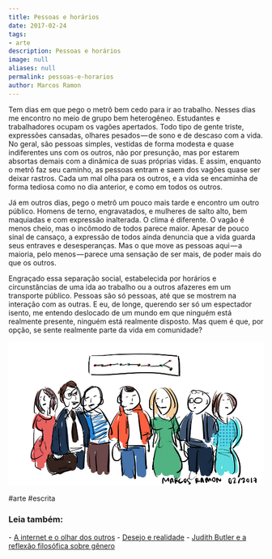 ```yaml
---
title: Pessoas e horários
date: 2017-02-24
tags:
- arte
description: Pessoas e horários
image: null
aliases: null
permalink: pessoas-e-horarios
author: Marcos Ramon
---
```

Tem dias em que pego o metrô bem cedo para ir ao trabalho. Nesses dias me encontro no meio de grupo bem heterogêneo. Estudantes e trabalhadores ocupam os vagões apertados. Todo tipo de gente triste, expressões cansadas, olhares pesados — de sono e de descaso com a vida. No geral, são pessoas simples, vestidas de forma modesta e quase indiferentes uns com os outros, não por presunção, mas por estarem absortas demais com a dinâmica de suas próprias vidas. E assim, enquanto o metrô faz seu caminho, as pessoas entram e saem dos vagões quase ser deixar rastros. Cada um mal olha para os outros, e a vida se encaminha de forma tediosa como no dia anterior, e como em todos os outros.

Já em outros dias, pego o metrô um pouco mais tarde e encontro um outro público. Homens de terno, engravatados, e mulheres de salto alto, bem maquiadas e com expressão inalterada. O clima é diferente. O vagão é menos cheio, mas o incômodo de todos parece maior. Apesar de pouco sinal de cansaço, a expressão de todos ainda denuncia que a vida guarda seus entraves e desesperanças. Mas o que move as pessoas aqui — a maioria, pelo menos — parece uma sensação de ser mais, de poder mais do que os outros.

Engraçado essa separação social, estabelecida por horários e circunstâncias de uma ida ao trabalho ou a outros afazeres em um transporte público. Pessoas são só pessoas, até que se mostrem na interação com as outras. E eu, de longe, querendo ser só um espectador isento, me entendo deslocado de um mundo em que ninguém está realmente presente, ninguém está realmente disposto. Mas quem é que, por opção, se sente realmente parte da vida em comunidade?

<img src="/assets/img/pessoas-e horários-medium.png">



#arte #escrita

<h3>Leia também:</h3>
- <a href="/a-internet-e-o-olhar-dos-outros">A internet e o olhar dos outros</a>
- <a href="/desejo-e-realidade">Desejo e realidade</a>
- <a href="/judith-butler-e-a-reflexao-filosofica-sobre-genero">Judith Butler e a reflexão filosófica sobre gênero</a>
